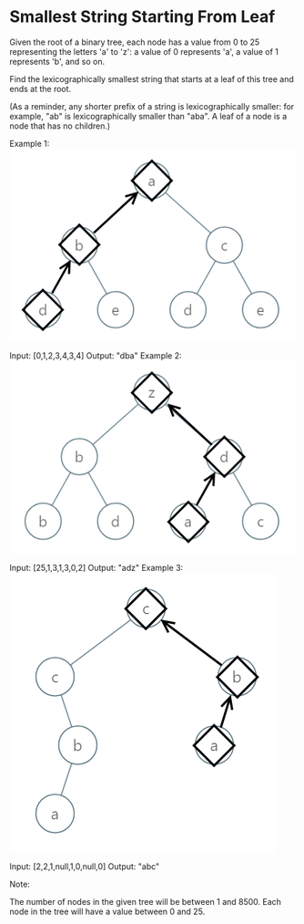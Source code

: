 #  Smallest String Starting From Leaf
Given the root of a binary tree, each node has a value from 0 to 25 representing the letters 'a' to 'z': a value of 0 represents 'a', a value of 1 represents 'b', and so on.

Find the lexicographically smallest string that starts at a leaf of this tree and ends at the root.

(As a reminder, any shorter prefix of a string is lexicographically smaller: for example, "ab" is lexicographically smaller than "aba".  A leaf of a node is a node that has no children.)

 

Example 1:
![](./pictures/tree1.png)

Input: [0,1,2,3,4,3,4]
Output: "dba"
Example 2:
![](./pictures/tree2.png)

Input: [25,1,3,1,3,0,2]
Output: "adz"
Example 3:
![](./pictures/tree3.png)

Input: [2,2,1,null,1,0,null,0]
Output: "abc"
 

Note:

The number of nodes in the given tree will be between 1 and 8500.
Each node in the tree will have a value between 0 and 25.